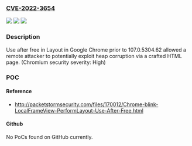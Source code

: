 ### [CVE-2022-3654](https://cve.mitre.org/cgi-bin/cvename.cgi?name=CVE-2022-3654)
![](https://img.shields.io/static/v1?label=Product&message=Chrome&color=blue)
![](https://img.shields.io/static/v1?label=Version&message=%3C%20107.0.5304.62%20&color=brighgreen)
![](https://img.shields.io/static/v1?label=Vulnerability&message=Use%20after%20free&color=brighgreen)

### Description

Use after free in Layout in Google Chrome prior to 107.0.5304.62 allowed a remote attacker to potentially exploit heap corruption via a crafted HTML page. (Chromium security severity: High)

### POC

#### Reference
- http://packetstormsecurity.com/files/170012/Chrome-blink-LocalFrameView-PerformLayout-Use-After-Free.html

#### Github
No PoCs found on GitHub currently.


